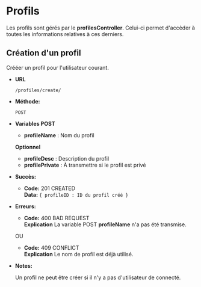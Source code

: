 # Profils

Les profils sont gérés par le **profilesController**.
Celui-ci permet d'accèder à toutes les informations relatives à ces derniers.

Création d'un profil
----
  Crééer un profil pour l'utilisateur courant.

* **URL**

    `/profiles/create/`

* **Méthode:**
  
  `POST`


* **Variables POST**

  * **profileName** : Nom du profil
  
  **Optionnel**
  
  * **profileDesc** : Description du profil
  * **profilePrivate** : À transmettre si le profil est privé

* **Succès:**

  * **Code:** 201 CREATED <br />
    **Data:** `{ profileID : ID du profil créé }`
 
* **Erreurs:**

  * **Code:** 400 BAD REQUEST <br />
    **Explication** La variable POST **profileName** n'a pas été transmise.

  OU

  * **Code:** 409 CONFLICT <br />
    **Explication** Le nom de profil est déjà utilisé.

* **Notes:**

  Un profil ne peut être créer si il n'y a pas d'utilisateur de connecté.